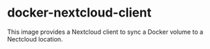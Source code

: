 # docker-nextcloud-client
This image provides a Nextcloud client to sync a Docker volume to a Nectcloud location.
